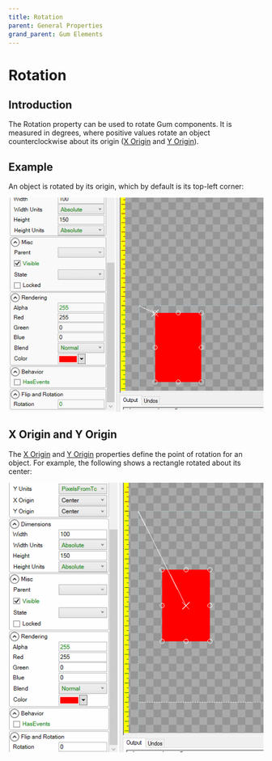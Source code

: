 ```yaml
---
title: Rotation
parent: General Properties
grand_parent: Gum Elements
---
```


# Rotation

## Introduction

The Rotation property can be used to rotate Gum components. It is measured in degrees, where positive values rotate an object counterclockwise about its origin \([X Origin](https://github.com/KallDrexx/gum-docs-temp/tree/34f8cf390aa0e8acda804733eaad97a22b8c533b/pages/gum%20elements/general%20properties/X%20Origin/README.md) and [Y Origin](https://github.com/KallDrexx/gum-docs-temp/tree/34f8cf390aa0e8acda804733eaad97a22b8c533b/pages/gum%20elements/general%20properties/Y%20Origin/README.md)\).

## Example

An object is rotated by its origin, which by default is its top-left corner:

![](../../.gitbook/assets/GumRotation.gif)

## X Origin and Y Origin

The [X Origin](https://github.com/KallDrexx/gum-docs-temp/tree/34f8cf390aa0e8acda804733eaad97a22b8c533b/pages/gum%20elements/general%20properties/X%20Origin/README.md) and [Y Origin](https://github.com/KallDrexx/gum-docs-temp/tree/34f8cf390aa0e8acda804733eaad97a22b8c533b/pages/gum%20elements/general%20properties/Y%20Origin/README.md) properties define the point of rotation for an object. For example, the following shows a rectangle rotated about its center:

![](../../.gitbook/assets/RotateByCenter.gif)

